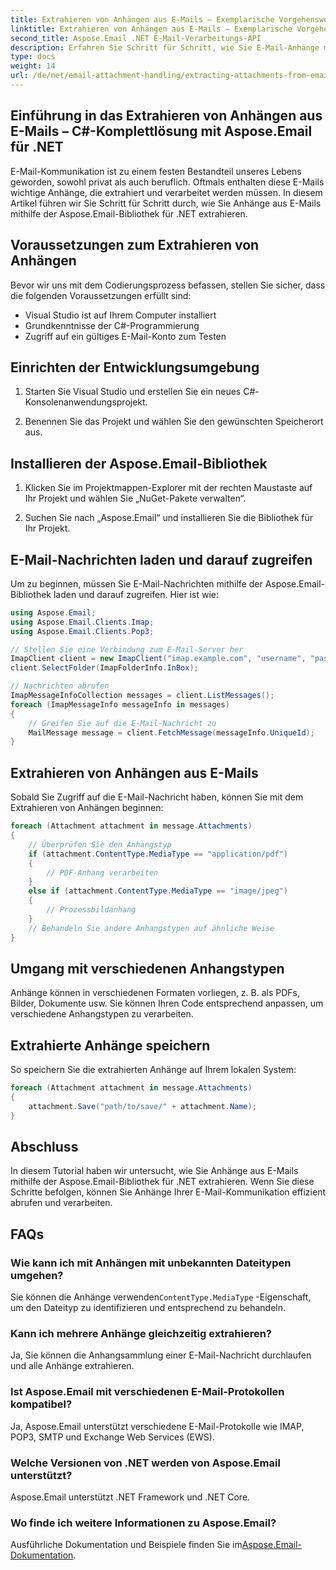 ```yaml
---
title: Extrahieren von Anhängen aus E-Mails – Exemplarische Vorgehensweise für C#
linktitle: Extrahieren von Anhängen aus E-Mails – Exemplarische Vorgehensweise für C#
second_title: Aspose.Email .NET E-Mail-Verarbeitungs-API
description: Erfahren Sie Schritt für Schritt, wie Sie E-Mail-Anhänge mit Aspose.Email für .NET extrahieren. Behandeln Sie verschiedene Formate und speichern Sie sie problemlos.
type: docs
weight: 14
url: /de/net/email-attachment-handling/extracting-attachments-from-email-csharp-walkthrough/
---
```


## Einführung in das Extrahieren von Anhängen aus E-Mails – C#-Komplettlösung mit Aspose.Email für .NET

E-Mail-Kommunikation ist zu einem festen Bestandteil unseres Lebens geworden, sowohl privat als auch beruflich. Oftmals enthalten diese E-Mails wichtige Anhänge, die extrahiert und verarbeitet werden müssen. In diesem Artikel führen wir Sie Schritt für Schritt durch, wie Sie Anhänge aus E-Mails mithilfe der Aspose.Email-Bibliothek für .NET extrahieren.

## Voraussetzungen zum Extrahieren von Anhängen

Bevor wir uns mit dem Codierungsprozess befassen, stellen Sie sicher, dass die folgenden Voraussetzungen erfüllt sind:

- Visual Studio ist auf Ihrem Computer installiert
- Grundkenntnisse der C#-Programmierung
- Zugriff auf ein gültiges E-Mail-Konto zum Testen

## Einrichten der Entwicklungsumgebung

1. Starten Sie Visual Studio und erstellen Sie ein neues C#-Konsolenanwendungsprojekt.

2. Benennen Sie das Projekt und wählen Sie den gewünschten Speicherort aus.

## Installieren der Aspose.Email-Bibliothek

1. Klicken Sie im Projektmappen-Explorer mit der rechten Maustaste auf Ihr Projekt und wählen Sie „NuGet-Pakete verwalten“.

2. Suchen Sie nach „Aspose.Email“ und installieren Sie die Bibliothek für Ihr Projekt.

## E-Mail-Nachrichten laden und darauf zugreifen

Um zu beginnen, müssen Sie E-Mail-Nachrichten mithilfe der Aspose.Email-Bibliothek laden und darauf zugreifen. Hier ist wie:

```csharp
using Aspose.Email;
using Aspose.Email.Clients.Imap;
using Aspose.Email.Clients.Pop3;

// Stellen Sie eine Verbindung zum E-Mail-Server her
ImapClient client = new ImapClient("imap.example.com", "username", "password");
client.SelectFolder(ImapFolderInfo.InBox);

// Nachrichten abrufen
ImapMessageInfoCollection messages = client.ListMessages();
foreach (ImapMessageInfo messageInfo in messages)
{
    // Greifen Sie auf die E-Mail-Nachricht zu
    MailMessage message = client.FetchMessage(messageInfo.UniqueId);
}
```

## Extrahieren von Anhängen aus E-Mails

Sobald Sie Zugriff auf die E-Mail-Nachricht haben, können Sie mit dem Extrahieren von Anhängen beginnen:

```csharp
foreach (Attachment attachment in message.Attachments)
{
    // Überprüfen Sie den Anhangstyp
    if (attachment.ContentType.MediaType == "application/pdf")
    {
        // PDF-Anhang verarbeiten
    }
    else if (attachment.ContentType.MediaType == "image/jpeg")
    {
        // Prozessbildanhang
    }
    // Behandeln Sie andere Anhangstypen auf ähnliche Weise
}
```

## Umgang mit verschiedenen Anhangstypen

Anhänge können in verschiedenen Formaten vorliegen, z. B. als PDFs, Bilder, Dokumente usw. Sie können Ihren Code entsprechend anpassen, um verschiedene Anhangstypen zu verarbeiten.

## Extrahierte Anhänge speichern

So speichern Sie die extrahierten Anhänge auf Ihrem lokalen System:

```csharp
foreach (Attachment attachment in message.Attachments)
{
    attachment.Save("path/to/save/" + attachment.Name);
}
```

## Abschluss

In diesem Tutorial haben wir untersucht, wie Sie Anhänge aus E-Mails mithilfe der Aspose.Email-Bibliothek für .NET extrahieren. Wenn Sie diese Schritte befolgen, können Sie Anhänge Ihrer E-Mail-Kommunikation effizient abrufen und verarbeiten.

## FAQs

### Wie kann ich mit Anhängen mit unbekannten Dateitypen umgehen?

 Sie können die Anhänge verwenden`ContentType.MediaType` -Eigenschaft, um den Dateityp zu identifizieren und entsprechend zu behandeln.

### Kann ich mehrere Anhänge gleichzeitig extrahieren?

Ja, Sie können die Anhangsammlung einer E-Mail-Nachricht durchlaufen und alle Anhänge extrahieren.

### Ist Aspose.Email mit verschiedenen E-Mail-Protokollen kompatibel?

Ja, Aspose.Email unterstützt verschiedene E-Mail-Protokolle wie IMAP, POP3, SMTP und Exchange Web Services (EWS).

### Welche Versionen von .NET werden von Aspose.Email unterstützt?

Aspose.Email unterstützt .NET Framework und .NET Core.

### Wo finde ich weitere Informationen zu Aspose.Email?

 Ausführliche Dokumentation und Beispiele finden Sie im[Aspose.Email-Dokumentation](https://reference.aspose.com/email/net/).